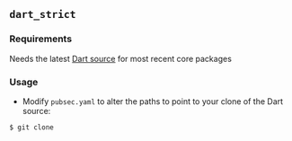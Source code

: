 ## `dart_strict`

### Requirements

Needs the latest [Dart source](https://code.google.com/p/dart/wiki/GettingTheSource) for most recent
core packages

### Usage

* Modify `pubsec.yaml` to alter the paths to point to your clone of the Dart source:

```bash
$ git clone

```
